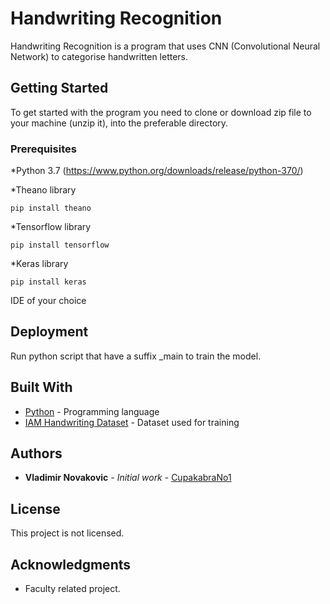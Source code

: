 # Handwriting Recognition

Handwriting Recognition is a program that uses CNN (Convolutional Neural Network) to categorise handwritten letters.

## Getting Started

To get started with the program you need to clone or download zip file to your machine (unzip it), into the preferable directory. 

### Prerequisites

  *Python 3.7 (https://www.python.org/downloads/release/python-370/)
  
  *Theano library
 ```
 pip install theano
 ```
 
  *Tensorflow library
 ```
 pip install tensorflow
 ```
 
  *Keras library
 ```
 pip install keras
 ```
 
  IDE of your choice

## Deployment

Run python script that have a suffix _main to train the model.

## Built With

* [Python](http://www.dropwizard.io/1.0.2/docs/) - Programming language
* [IAM Handwriting Dataset](http://www.fki.inf.unibe.ch/) - Dataset used for training


## Authors

* **Vladimir Novakovic** - *Initial work* - [CupakabraNo1](https://github.com/CupakabraNo1)


## License

This project is not licensed.

## Acknowledgments

* Faculty related project.

